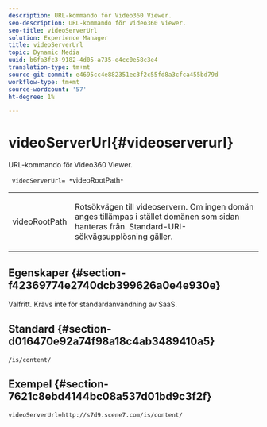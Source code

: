```yaml
---
description: URL-kommando för Video360 Viewer.
seo-description: URL-kommando för Video360 Viewer.
seo-title: videoServerUrl
solution: Experience Manager
title: videoServerUrl
topic: Dynamic Media
uuid: b6fa3fc3-9182-4d05-a735-e4cc0e58c3e4
translation-type: tm+mt
source-git-commit: e4695cc4e882351ec3f2c55fd8a3cfca455bd79d
workflow-type: tm+mt
source-wordcount: '57'
ht-degree: 1%

---
```



# videoServerUrl{#videoserverurl}

URL-kommando för Video360 Viewer.

` videoServerUrl= *`videoRootPath`*`

<table id="table_C616483932C2482CA9794DDD7313FD7C"> 
 <tbody> 
  <tr> 
   <td colname="col1"> <p> <span class="codeph"> <span class="varname"> videoRootPath</span> </span> </p> </td> 
   <td colname="col2"> <p> Rotsökvägen till videoservern. Om ingen domän anges tillämpas i stället domänen som sidan hanteras från. Standard-URI-sökvägsupplösning gäller. </p> </td> 
  </tr> 
 </tbody> 
</table>

## Egenskaper {#section-f42369774e2740dcb399626a0e4e930e}

Valfritt. Krävs inte för standardanvändning av SaaS.

## Standard {#section-d016470e92a74f98a18c4ab3489410a5}

`/is/content/`

## Exempel {#section-7621c8ebd4144bc08a537d01bd9c3f2f}

```
videoServerUrl=http://s7d9.scene7.com/is/content/
```

